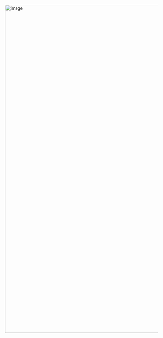 <img width="1920" height="1080" alt="image" src="https://github.com/user-attachments/assets/6903def5-2408-454b-91dc-bfdc42b33220" />

